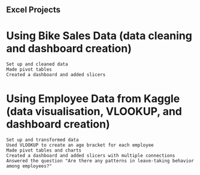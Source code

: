## Excel Projects

# Using Bike Sales Data (data cleaning and dashboard creation)
    Set up and cleaned data
    Made pivot tables
    Created a dashboard and added slicers

# Using Employee Data from Kaggle (data visualisation, VLOOKUP, and dashboard creation)
    Set up and transformed data
    Used VLOOKUP to create an age bracket for each employee
    Made pivot tables and charts
    Created a dashboard and added slicers with multiple connections
    Answered the question "Are there any patterns in leave-taking behavior among employees?"
